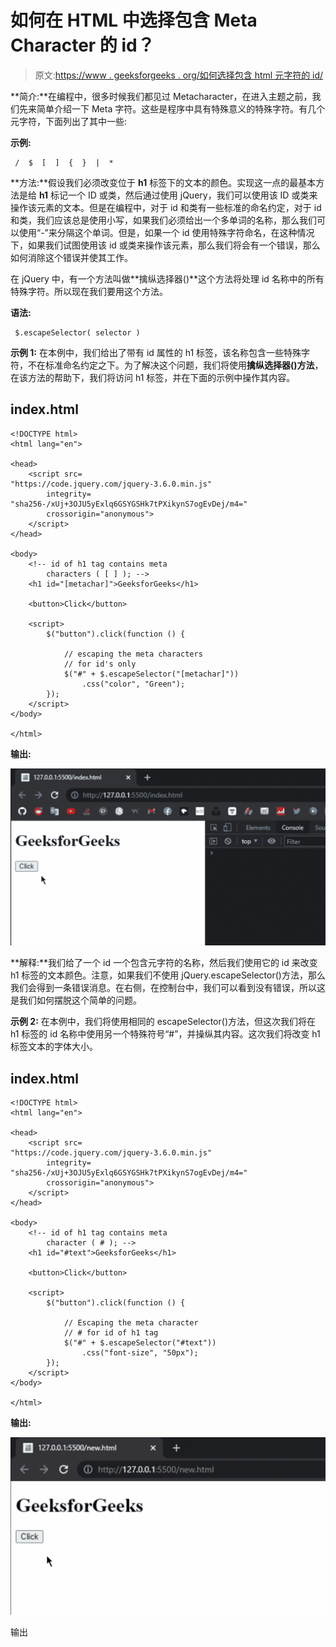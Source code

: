 # 如何在 HTML 中选择包含 Meta Character 的 id？

> 原文:[https://www . geeksforgeeks . org/如何选择包含 html 元字符的 id/](https://www.geeksforgeeks.org/how-to-select-id-that-contains-meta-character-in-html/)

**简介:**在编程中，很多时候我们都见过 Metacharacter，在进入主题之前，我们先来简单介绍一下 Meta 字符。这些是程序中具有特殊意义的特殊字符。有几个元字符，下面列出了其中一些:

**示例:**

```
 /  $  [  ]  {  }  |  *
```

**方法:**假设我们必须改变位于 **h1** 标签下的文本的颜色。实现这一点的最基本方法是给 **h1** 标记一个 ID 或类，然后通过使用 jQuery，我们可以使用该 ID 或类来操作该元素的文本。但是在编程中，对于 id 和类有一些标准的命名约定，对于 id 和类，我们应该总是使用小写，如果我们必须给出一个多单词的名称，那么我们可以使用“-”来分隔这个单词。但是，如果一个 id 使用特殊字符命名，在这种情况下，如果我们试图使用该 id 或类来操作该元素，那么我们将会有一个错误，那么如何消除这个错误并使其工作。

在 jQuery 中，有一个方法叫做**擒纵选择器()**这个方法将处理 id 名称中的所有特殊字符。所以现在我们要用这个方法。

**语法:**

```
 $.escapeSelector( selector ) 
```

**示例 1:** 在本例中，我们给出了带有 id 属性的 h1 标签，该名称包含一些特殊字符，不在标准命名约定之下。为了解决这个问题，我们将使用**擒纵选择器()方法**，在该方法的帮助下，我们将访问 h1 标签，并在下面的示例中操作其内容。

## index.html

```
<!DOCTYPE html>
<html lang="en">

<head>
    <script src=
"https://code.jquery.com/jquery-3.6.0.min.js"
        integrity=
"sha256-/xUj+3OJU5yExlq6GSYGSHk7tPXikynS7ogEvDej/m4="
        crossorigin="anonymous">
    </script>
</head>

<body>
    <!-- id of h1 tag contains meta 
        characters ( [ ] ); -->
    <h1 id="[metachar]">GeeksforGeeks</h1>

    <button>Click</button>

    <script>
        $("button").click(function () {

            // escaping the meta characters
            // for id's only
            $("#" + $.escapeSelector("[metachar]"))
                .css("color", "Green");
        });
    </script>
</body>

</html>
```

**输出:**

![](img/178180acb47c87b52d9a800dce41e5fc.png)

**解释:**我们给了一个 id 一个包含元字符的名称，然后我们使用它的 id 来改变 h1 标签的文本颜色。注意，如果我们不使用 jQuery.escapeSelector()方法，那么我们会得到一条错误消息。在右侧，在控制台中，我们可以看到没有错误，所以这是我们如何摆脱这个简单的问题。

**示例 2:** 在本例中，我们将使用相同的 escapeSelector()方法，但这次我们将在 h1 标签的 id 名称中使用另一个特殊符号“#”，并操纵其内容。这次我们将改变 h1 标签文本的字体大小。

## index.html

```
<!DOCTYPE html>
<html lang="en">

<head>
    <script src=
"https://code.jquery.com/jquery-3.6.0.min.js"
        integrity=
"sha256-/xUj+3OJU5yExlq6GSYGSHk7tPXikynS7ogEvDej/m4="
        crossorigin="anonymous">
    </script>
</head>

<body>
    <!-- id of h1 tag contains meta 
        character ( # ); -->
    <h1 id="#text">GeeksforGeeks</h1>

    <button>Click</button>

    <script>
        $("button").click(function () {

            // Escaping the meta character
            // # for id of h1 tag
            $("#" + $.escapeSelector("#text"))
                .css("font-size", "50px");
        });
    </script>
</body>

</html>
```

**输出:**

![](img/945900fd7bed8c356268a21a0d7a9f24.png)

输出